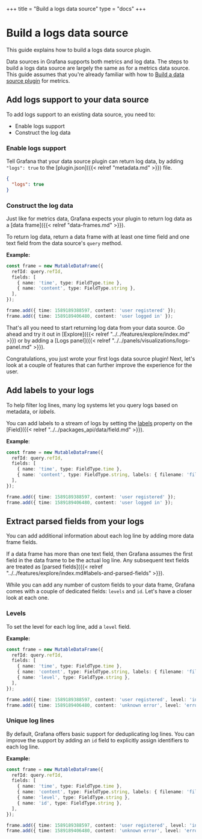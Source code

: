 +++
title = "Build a logs data source"
type = "docs"
+++

# Build a logs data source

This guide explains how to build a logs data source plugin.

Data sources in Grafana supports both metrics and log data. The steps to build a logs data source are largely the same as for a metrics data source. This guide assumes that you're already familiar with how to [Build a data source plugin](/docs/grafana/latest/developers/plugins/create-a-grafana-plugin/develop-a-plugin/build-a-data-source-plugin/) for metrics.

## Add logs support to your data source

To add logs support to an existing data source, you need to:

- Enable logs support
- Construct the log data

### Enable logs support

Tell Grafana that your data source plugin can return log data, by adding `"logs": true` to the [plugin.json]({{< relref "metadata.md" >}}) file.

```json
{
  "logs": true
}
```

### Construct the log data

Just like for metrics data, Grafana expects your plugin to return log data as a [data frame]({{< relref "data-frames.md" >}}).

To return log data, return a data frame with at least one time field and one text field from the data source's `query` method.

**Example:**

```ts
const frame = new MutableDataFrame({
  refId: query.refId,
  fields: [
    { name: 'time', type: FieldType.time },
    { name: 'content', type: FieldType.string },
  ],
});

frame.add({ time: 1589189388597, content: 'user registered' });
frame.add({ time: 1589189406480, content: 'user logged in' });
```

That's all you need to start returning log data from your data source. Go ahead and try it out in [Explore]({{< relref "../../features/explore/index.md" >}}) or by adding a [Logs panel]({{< relref "../../panels/visualizations/logs-panel.md" >}}).

Congratulations, you just wrote your first logs data source plugin! Next, let's look at a couple of features that can further improve the experience for the user.

## Add labels to your logs

To help filter log lines, many log systems let you query logs based on metadata, or _labels_.

You can add labels to a stream of logs by setting the [labels](../../packages_api/data/field.md#labels-property) property on the [Field]({{< relref "../../packages_api/data/field.md" >}}).

**Example**:

```ts
const frame = new MutableDataFrame({
  refId: query.refId,
  fields: [
    { name: 'time', type: FieldType.time },
    { name: 'content', type: FieldType.string, labels: { filename: 'file.txt' } },
  ],
});

frame.add({ time: 1589189388597, content: 'user registered' });
frame.add({ time: 1589189406480, content: 'user logged in' });
```

## Extract parsed fields from your logs

You can add additional information about each log line by adding more data frame fields.

If a data frame has more than one text field, then Grafana assumes the first field in the data frame to be the actual log line. Any subsequent text fields are treated as [parsed fields]({{< relref "../../features/explore/index.md#labels-and-parsed-fields" >}}).

While you can add any number of custom fields to your data frame, Grafana comes with a couple of dedicated fields: `levels` and `id`. Let's have a closer look at each one.

### Levels

To set the level for each log line, add a `level` field.

**Example:**

```ts
const frame = new MutableDataFrame({
  refId: query.refId,
  fields: [
    { name: 'time', type: FieldType.time },
    { name: 'content', type: FieldType.string, labels: { filename: 'file.txt' } },
    { name: 'level', type: FieldType.string },
  ],
});

frame.add({ time: 1589189388597, content: 'user registered', level: 'info' });
frame.add({ time: 1589189406480, content: 'unknown error', level: 'error' });
```

### Unique log lines

By default, Grafana offers basic support for deduplicating log lines. You can improve the support by adding an `id` field to explicitly assign identifiers to each log line.

**Example:**

```ts
const frame = new MutableDataFrame({
  refId: query.refId,
  fields: [
    { name: 'time', type: FieldType.time },
    { name: 'content', type: FieldType.string, labels: { filename: 'file.txt' } },
    { name: 'level', type: FieldType.string },
    { name: 'id', type: FieldType.string },
  ],
});

frame.add({ time: 1589189388597, content: 'user registered', level: 'info', id: 'd3b07384d113edec49eaa6238ad5ff00' });
frame.add({ time: 1589189406480, content: 'unknown error', level: 'error', id: 'c157a79031e1c40f85931829bc5fc552' });
```
